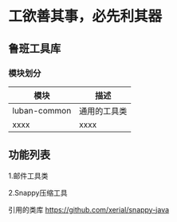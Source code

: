 # 工欲善其事，必先利其器
## 鲁班工具库

### 模块划分

| 模块 | 描述 |
| ------ | ------ |
| luban-common | 通用的工具类 |
| xxxx| xxxx|


## 功能列表

1.邮件工具类




2.Snappy压缩工具

引用的类库 https://github.com/xerial/snappy-java